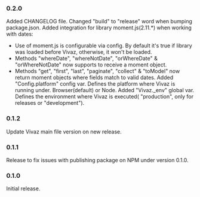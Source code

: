 ### 0.2.0

Added CHANGELOG file.
Changed "build" to "release" word when bumping package.json.
Added integration for library moment.js(2.11.*) when working with dates:
* Use of moment.js is configurable via config. By default it's true if library was loaded before Vivaz, otherwise,  it won't be loaded.
* Methods "whereDate", "whereNotDate", "orWhereDate" & "orWhereNotDate" now supports to receive a moment object.
* Methods "get", "first", "last", "paginate", "collect" & "toModel" now return moment objects where fields match to valid dates.
Added "Config.platform" config var. Defines the platform where Vivaz is running under. Browser(default) or Node.
Added "Vivaz._env" global var. Defines the environment where Vivaz is executed( "production", only for releases or "development").


### 0.1.2

Update Vivaz main file version on new release.

### 0.1.1

Release to fix issues with publishing package on NPM under version 0.1.0.

### 0.1.0

Initial release.
